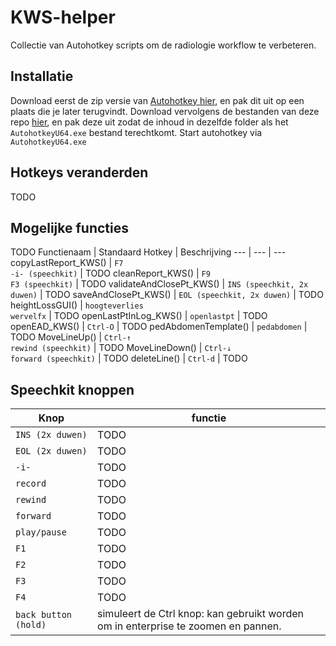# KWS-helper
Collectie van Autohotkey scripts om de radiologie workflow te verbeteren.

## Installatie
Download eerst de zip versie van [Autohotkey hier](https://www.autohotkey.com/download/), en pak dit uit op een plaats die je later terugvindt.
Download vervolgens de bestanden van deze repo [hier](https://github.com/CVanmarcke/KWS-helper/archive/refs/heads/main.zip), en pak deze uit zodat de inhoud in dezelfde folder als het `AutohotkeyU64.exe` bestand terechtkomt.
Start autohotkey via `AutohotkeyU64.exe`

## Hotkeys veranderden
TODO

## Mogelijke functies
TODO
Functienaam | Standaard Hotkey | Beschrijving 
--- | --- | --- 
copyLastReport_KWS() | `F7`<br />`-i- (speechkit)` | TODO 
cleanReport_KWS() | `F9`<br />`F3 (speechkit)` | TODO 
validateAndClosePt_KWS() | `INS (speechkit, 2x duwen)` | TODO 
saveAndClosePt_KWS() | `EOL (speechkit, 2x duwen)` | TODO 
heightLossGUI() | `hoogteverlies`<br />`wervelfx` | TODO 
openLastPtInLog_KWS() | `openlastpt` | TODO 
openEAD_KWS() | `Ctrl-O` | TODO 
pedAbdomenTemplate() | `pedabdomen` | TODO 
MoveLineUp() | `Ctrl-↑`<br />`rewind (speechkit)` | TODO 
MoveLineDown() | `Ctrl-↓`<br />`forward (speechkit)` | TODO 
deleteLine() | `Ctrl-d` | TODO 

## Speechkit knoppen
Knop | functie
--- | --- 
`INS (2x duwen)` | TODO 
`EOL (2x duwen)` | TODO 
`-i-` | TODO 
`record` | TODO 
`rewind` | TODO 
`forward` | TODO 
`play/pause` | TODO 
`F1` | TODO 
`F2` | TODO 
`F3` | TODO 
`F4` | TODO 
`back button (hold)` | simuleert de Ctrl knop: kan gebruikt worden om in enterprise te zoomen en pannen. 

